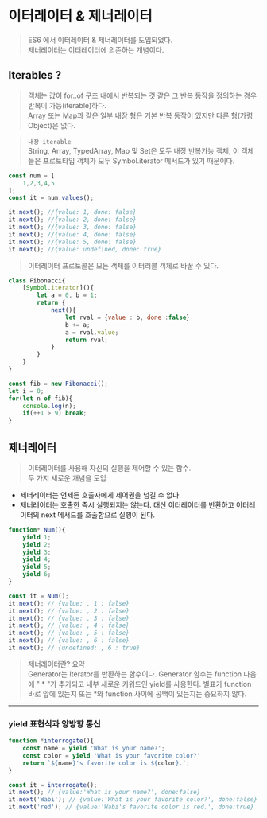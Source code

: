 # 이터레이터 & 제너레이터

> ES6 에서 이터레이터 & 제너레이터를 도입되었다.\
제너레이터는 이터레이터에 의존하는 개념이다.

## Iterables ?

> 객체는 값이 for..of 구조 내에서 반복되는 것 같은 그 반복 동작을 정의하는 경우 반복이 가능(iterable)하다.\
Array 또는 Map과 같은 일부 내장 형은 기본 반복 동작이 있지만 다른 형(가령 Object)은 없다.

> `내장 iterable`\
String, Array, TypedArray, Map 및 Set은 모두 내장 반복가능 객체, 이 객체들은 프로토타입 객체가 모두 Symbol.iterator 메서드가 있기 때문이다.


```js
const num = [
    1,2,3,4,5
];
const it = num.values();

it.next(); //{value: 1, done: false}
it.next(); //{value: 2, done: false}
it.next(); //{value: 3, done: false}
it.next(); //{value: 4, done: false}
it.next(); //{value: 5, done: false}
it.next(); //{value: undefined, done: true}
```

> 이터레이터 프로토콜은 모든 객체를 이터러블 객체로 바꿀 수 있다.

```js
class Fibonacci{
    [Symbol.iterator](){
        let a = 0, b = 1;
        return {
            next(){
                let rval = {value : b, done :false}
                b += a;
                a = rval.value;
                return rval;
            }
        }
    }
}

const fib = new Fibonacci();
let i = 0;
for(let n of fib){
    console.log(n);
    if(++1 > 9) break;
}
```

## 제너레이터

> 이터레이터를 사용해 자신의 실행을 제어할 수 있는 함수.\
두 가지 새로운 개념을 도입

- 제너레이터는 언제든 호출자에게 제어권을 넘길 수 없다.
- 제너레이터는 호출한 즉시 실행되지는 않는다. 대신 이터레이터를 반환하고 이터레이터의 next 메서드를 호출함으로 실행이 된다.

```js
function* Num(){
    yield 1;
    yield 2;
    yield 3;
    yield 4;
    yield 5;
    yield 6;
}

const it = Num();
it.next(); // {value: , 1 : false}
it.next(); // {value: , 2 : false}
it.next(); // {value: , 3 : false}
it.next(); // {value: , 4 : false}
it.next(); // {value: , 5 : false}
it.next(); // {value: , 6 : false}
it.next(); // {undefined: , 6 : true}
```

> 제너레이터란? 요약\
Generator는 Iterator를 반환하는 함수이다. Generator 함수는 function 다음에 " * "가 추가되고 내부 새로운 키워드인 yield를 사용한다. 별표가 function 바로 앞에 있는지 또는 *와 function 사이에 공백이 있는지는 중요하지 않다.

---

### yield 표현식과 양방향 통신

```js
function *interrogate(){
    const name = yield 'What is your name?';
    const color = yield 'What is your favorite color?'
    return `${name}'s favorite color is ${color}.`;
}

const it = interrogate();
it.next(); // {value:'What is your name?', done:false}
it.next('Wabi'); // {value:'What is your favorite color?', done:false}
it.next('red'); // {value:'Wabi's favorite color is red.', done:true}
```
